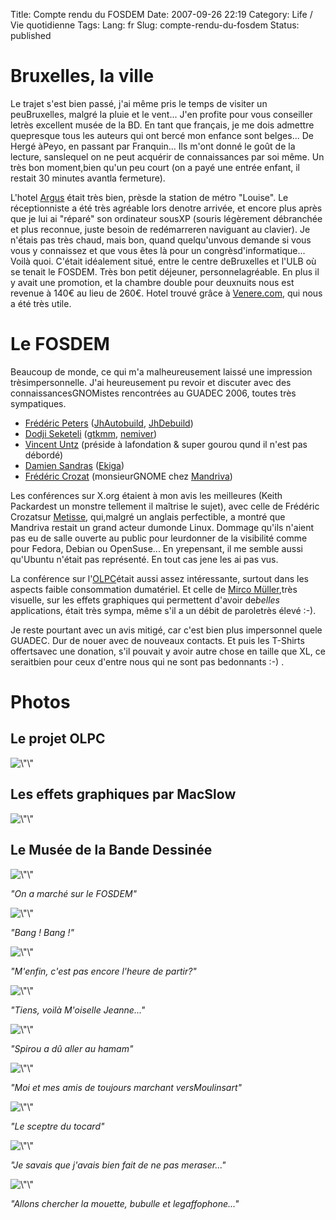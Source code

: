 Title: Compte rendu du FOSDEM
Date: 2007-09-26 22:19
Category: Life / Vie quotidienne
Tags:
Lang: fr
Slug: compte-rendu-du-fosdem
Status: published

Bruxelles, la ville
===================

Le trajet s'est bien passé, j'ai même pris le temps de visiter un peuBruxelles, malgré la pluie et le vent... J'en profite pour vous conseiller letrès excellent musée de la BD. En tant que français, je me dois admettre quepresque tous les auteurs qui ont bercé mon enfance sont belges... De Hergé àPeyo, en passant par Franquin... Ils m'ont donné le goût de la lecture, sanslequel on ne peut acquérir de connaissances par soi même. Un très bon moment,bien qu'un peu court (on a payé une entrée enfant, il restait 30 minutes avantla fermeture).

L'hotel [Argus](http://www.hotel-argus.be/) était très bien, prèsde la station de métro "Louise". Le réceptionniste a été très agréable lors denotre arrivée, et encore plus après que je lui ai "réparé" son ordinateur sousXP (souris légèrement débranchée et plus reconnue, juste besoin de redémarreren naviguant au clavier). Je n'étais pas très chaud, mais bon, quand quelqu'unvous demande si vous vous y connaissez et que vous êtes là pour un congrèsd'informatique... Voilà quoi. C'était idéalement situé, entre le centre deBruxelles et l'ULB où se tenait le FOSDEM. Très bon petit déjeuner, personnelagréable. En plus il y avait une promotion, et la chambre double pour deuxnuits nous est revenue à 140€ au lieu de 260€. Hotel trouvé grâce à [Venere.com](http://www.venere.com/), qui nous a été très utile.

Le FOSDEM
=========

Beaucoup de monde, ce qui m'a malheureusement laissé une impression trèsimpersonnelle. J'ai heureusement pu revoir et discuter avec des connaissancesGNOMistes rencontrées au GUADEC 2006, toutes très sympatiques.

-   [Frédéric Peters](http://www.0d.be/) ([JhAutobuild](http://jhbuild.bxlug.be/), [JhDebuild](http://jhdebuild.0d.be/))
-   [Dodji Seketeli](http://dodji.freespiders.org/blog/) ([gtkmm](http://www.gtkmm.org/), [nemiver](http://home.gna.org/nemiver/))
-   [Vincent Untz](http://www.vuntz.net/blog/) (préside à lafondation & super gourou qund il n'est pas débordé)
-   [Damien Sandras](http://blog.ekiga.net/) ([Ekiga](http://www.ekiga.org/))
-   [Frédéric Crozat](http://twinpeaks.dyndns.org/blog/) (monsieurGNOME chez [Mandriva](http://www.mandriva.com/))

Les conférences sur X.org étaient à mon avis les meilleures (Keith Packardest un monstre tellement il maîtrise le sujet), avec celle de Frédéric Crozatsur [Metisse](http://www.mandriva.com/fr/projects/metisse), qui,malgré un anglais perfectible, a montré que Mandriva restait un grand acteur dumonde Linux. Dommage qu'ils n'aient pas eu de salle ouverte au public pour leurdonner de la visibilité comme pour Fedora, Debian ou OpenSuse... En yrepensant, il me semble aussi qu'Ubuntu n'était pas représenté. En tout cas jene les ai pas vus.

La conférence sur l'[OLPC](http://www.laptop.org/index.fr.html)était aussi assez intéressante, surtout dans les aspects faible consommation dumatériel. Et celle de [Mirco Müller](http://macslow.thepimp.net/),très visuelle, sur les effets graphiques qui permettent d'avoir de*belles* applications, était très sympa, même s'il a un débit de paroletrès élevé :-).

Je reste pourtant avec un avis mitigé, car c'est bien plus impersonnel quele GUADEC. Dur de nouer avec de nouveaux contacts. Et puis les T-Shirts offertsavec une donation, s'il pouvait y avoir autre chose en taille que XL, ce seraitbien pour ceux d'entre nous qui ne sont pas bedonnants :-) .

Photos
======

Le projet OLPC
--------------

![\\"\\"](/public/fosdem/2007/fosdem-019.jpg)  

Les effets graphiques par MacSlow
---------------------------------

![\\"\\"](/public/fosdem/2007/fosdem-023.jpg)  

Le Musée de la Bande Dessinée
-----------------------------

![\\"\\"](/public/fosdem/2007/fosdem-037.jpg)  

<div class="\"hitencart\"" style="\&quot;text-align:" left\"="">

*"On a marché sur le FOSDEM"*

</div>

![\\"\\"](/public/fosdem/2007/fosdem-048.jpg)  

<div class="\"hitencart\"">

*"Bang ! Bang !"*

</div>

![\\"\\"](/public/fosdem/2007/fosdem-056.jpg)  

<div class="\"hitencart\"">

*"M'enfin, c'est pas encore l'heure de partir?"*

</div>

![\\"\\"](/public/fosdem/2007/fosdem-059.jpg)  

<div class="\"hitencart\"">

*"Tiens, voilà M'oiselle Jeanne..."*

</div>

![\\"\\"](/public/fosdem/2007/fosdem-084.jpg)  

<div class="\"hitencart\"">

*"Spirou a dû aller au hamam"*

</div>

![\\"\\"](/public/fosdem/2007/fosdem-094.jpg)  

<div class="\"hitencart\"">

*"Moi et mes amis de toujours marchant versMoulinsart"*

</div>

![\\"\\"](/public/fosdem/2007/fosdem-102.jpg)  

<div class="\"hitencart\"">

*"Le sceptre du tocard"*

</div>

![\\"\\"](/public/fosdem/2007/fosdem-106.jpg)  

<div class="\"hitencart\"">

*"Je savais que j'avais bien fait de ne pas meraser..."*

</div>

![\\"\\"](/public/fosdem/2007/fosdem-118.jpg)

<div class="\"hitencart\"">

*"Allons chercher la mouette, bubulle et legaffophone..."*

</div>
